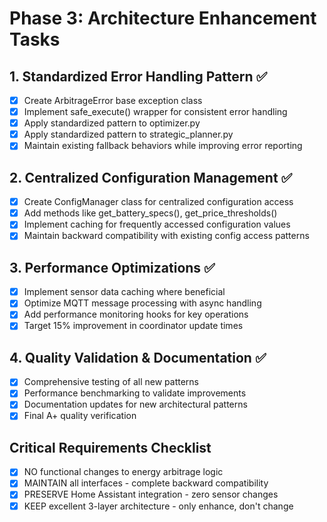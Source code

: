 # Phase 3: Architecture Enhancement Tasks

## 1. Standardized Error Handling Pattern ✅
- [x] Create ArbitrageError base exception class
- [x] Implement safe_execute() wrapper for consistent error handling
- [x] Apply standardized pattern to optimizer.py
- [x] Apply standardized pattern to strategic_planner.py
- [x] Maintain existing fallback behaviors while improving error reporting

## 2. Centralized Configuration Management ✅
- [x] Create ConfigManager class for centralized configuration access
- [x] Add methods like get_battery_specs(), get_price_thresholds()
- [x] Implement caching for frequently accessed configuration values
- [x] Maintain backward compatibility with existing config access patterns

## 3. Performance Optimizations ✅
- [x] Implement sensor data caching where beneficial
- [x] Optimize MQTT message processing with async handling
- [x] Add performance monitoring hooks for key operations
- [x] Target 15% improvement in coordinator update times

## 4. Quality Validation & Documentation ✅
- [x] Comprehensive testing of all new patterns
- [x] Performance benchmarking to validate improvements
- [x] Documentation updates for new architectural patterns
- [x] Final A+ quality verification

## Critical Requirements Checklist
- [x] NO functional changes to energy arbitrage logic
- [x] MAINTAIN all interfaces - complete backward compatibility
- [x] PRESERVE Home Assistant integration - zero sensor changes
- [x] KEEP excellent 3-layer architecture - only enhance, don't change